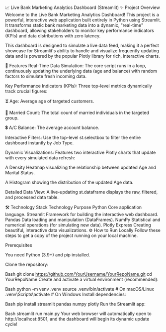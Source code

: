 📈 Live Bank Marketing Analytics Dashboard (Streamlit)
✨ Project Overview
Welcome to the Live Bank Marketing Analytics Dashboard! This project is a powerful, interactive web application built entirely in Python using Streamlit. It transforms static bank marketing data into a dynamic, "real-time" dashboard, allowing stakeholders to monitor key performance indicators (KPIs) and data distributions with zero latency.

This dashboard is designed to simulate a live data feed, making it a perfect showcase for Streamlit's ability to handle and visualize frequently updating data and is powered by the popular Plotly library for rich, interactive charts.

🚀 Features
Real-Time Data Simulation: The core script runs in a loop, continuously updating the underlying data (age and balance) with random factors to simulate fresh incoming data.

Key Performance Indicators (KPIs): Three top-level metrics dynamically track crucial figures:

⏳ Age: Average age of targeted customers.

💍 Married Count: The total count of married individuals in the targeted group.

💲 A/C Balance: The average account balance.

Interactive Filters: Use the top-level st.selectbox to filter the entire dashboard instantly by Job Type.

Dynamic Visualizations: Features two interactive Plotly charts that update with every simulated data refresh:

A Density Heatmap visualizing the relationship between updated Age and Marital Status.

A Histogram showing the distribution of the updated Age data.

Detailed Data View: A live-updating st.dataframe displays the raw, filtered, and processed data table.

🛠️ Technology Stack
Technology	Purpose
Python	Core application language.
Streamlit	Framework for building the interactive web dashboard.
Pandas	Data loading and manipulation (DataFrames).
NumPy	Statistical and numerical operations (for simulating new data).
Plotly Express	Creating beautiful, interactive data visualizations.
⚙️ How to Run Locally
Follow these steps to get a copy of the project running on your local machine.

Prerequisites

You need Python (3.9+) and pip installed.

Clone the repository:

Bash
git clone https://github.com/YourUsername/YourRepoName.git
cd YourRepoName
Create and activate a virtual environment (recommended):

Bash
python -m venv .venv
source .venv/bin/activate  # On macOS/Linux
.venv\Scripts\activate     # On Windows
Install dependencies:

Bash
pip install streamlit pandas numpy plotly
Run the Streamlit app:

Bash
streamlit run main.py
Your web browser will automatically open to http://localhost:8501, and the dashboard will begin its dynamic update cycle!
